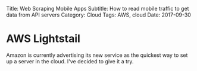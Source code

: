 Title: Web Scraping Mobile Apps
Subtitle: How to read mobile traffic to get data from API servers
Category: Cloud
Tags: AWS, cloud
Date: 2017-09-30

# AWS Lightstail

Amazon is currently advertising its new service as the quickest way to set up a server in the cloud. I've decided to give it a try.
